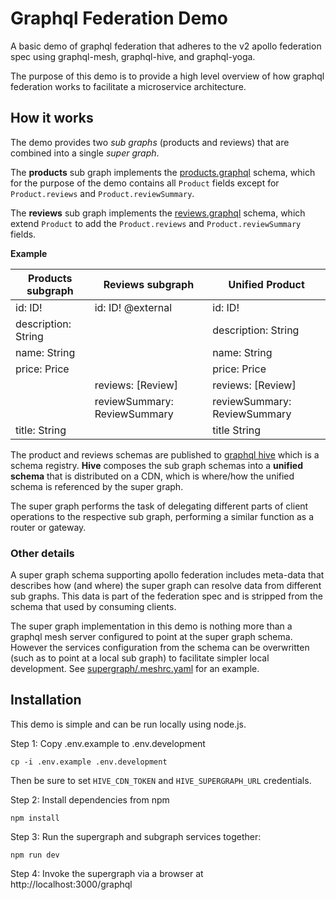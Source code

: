 # Graphql Federation Demo

A basic demo of graphql federation that adheres to the v2 apollo federation spec using graphql-mesh, graphql-hive, and
 graphql-yoga.

The purpose of this demo is to provide a high level overview of how graphql federation works to facilitate a
 microservice architecture.

## How it works

The demo provides two _sub graphs_ (products and reviews) that are combined into a single _super graph_.

The __products__ sub graph implements the [products.graphql](./packages/products/products.graphql) schema, which for the purpose of the demo
 contains all `Product` fields except for `Product.reviews` and `Product.reviewSummary`.

The __reviews__ sub graph implements the [reviews.graphql](./packages/reviews/reviews.graphql) schema, which extend `Product` to add the
`Product.reviews` and `Product.reviewSummary` fields.

__Example__

| Products subgraph   | Reviews subgraph | Unified Product |
|---------------------|---------------|---------------------|
| id: ID!             | id: ID! @external | id: ID!             |
| description: String |               | description: String | 
| name: String        |               | name: String |
| price: Price        |               | price: Price |
|                     | reviews: [Review] | reviews: [Review] |
|                     | reviewSummary: ReviewSummary | reviewSummary: ReviewSummary |
| title: String       |               | title String |


The product and reviews schemas are published to [graphql hive](https://the-guild.dev/graphql/hive) which is a schema
 registry. __Hive__ composes the sub graph schemas into a __unified schema__ that is distributed on a CDN, which is
 where/how the unified schema is referenced by the super graph.

The super graph performs the task of delegating different parts of client operations to the respective sub graph,
performing a similar function as a router or gateway.

### Other details

A super graph schema supporting apollo federation includes meta-data that describes how (and where) the super graph can 
 resolve data from different sub graphs. This data is part of the federation spec and is stripped from the schema that 
 used by consuming clients.

The super graph implementation in this demo is nothing more than a graphql mesh server configured to point at the super
 graph schema. However the services configuration from the schema can be overwritten (such as to point at a local sub
graph) to facilitate simpler local development. See [supergraph/.meshrc.yaml](./packages/supergraph/.meshrc.yaml) for an example. 

## Installation

This demo is simple and can be run locally using node.js.

Step 1:
Copy .env.example to .env.development
```shell
cp -i .env.example .env.development
```
Then be sure to set `HIVE_CDN_TOKEN` and `HIVE_SUPERGRAPH_URL` credentials.

Step 2:
Install dependencies from npm
```shell
npm install
```

Step 3:
Run the supergraph and subgraph services together:
```shell
npm run dev
```

Step 4:
Invoke the supergraph via a browser at http://localhost:3000/graphql

